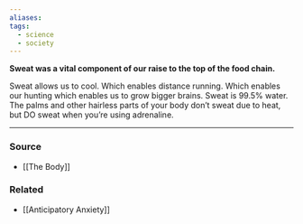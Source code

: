 ```yaml
---
aliases: 
tags:
  - science
  - society
---
```

**Sweat was a vital component of our raise to the top of the food chain.**

Sweat allows us to cool. Which enables distance running. Which enables our hunting which enables us to grow bigger brains. Sweat is 99.5% water. The palms and other hairless parts of your body don’t sweat due to heat, but DO sweat when you’re using adrenaline. 

---

### Source
- [[The Body]]

### Related
- [[Anticipatory Anxiety]]